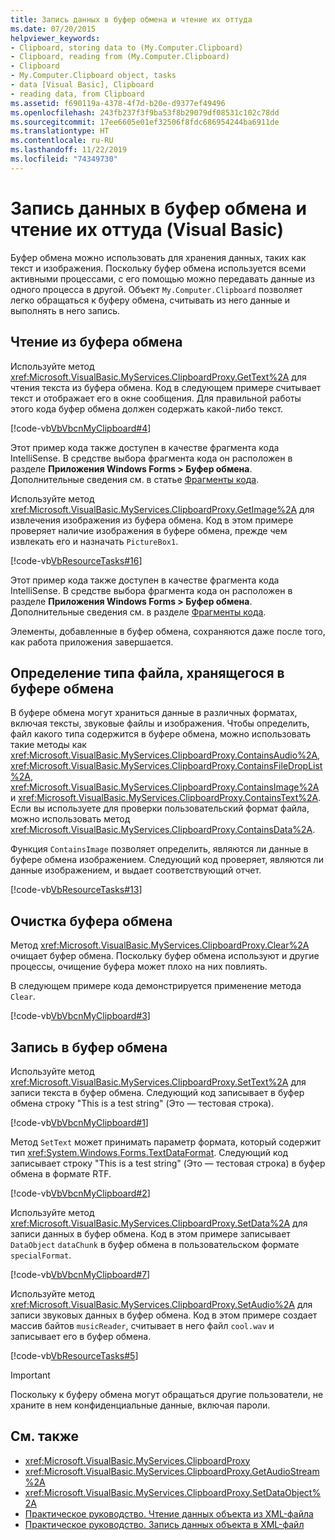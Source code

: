 ```yaml
---
title: Запись данных в буфер обмена и чтение их оттуда
ms.date: 07/20/2015
helpviewer_keywords:
- Clipboard, storing data to (My.Computer.Clipboard)
- Clipboard, reading from (My.Computer.Clipboard)
- Clipboard
- My.Computer.Clipboard object, tasks
- data [Visual Basic], Clipboard
- reading data, from Clipboard
ms.assetid: f690119a-4378-4f7d-b20e-d9377ef49496
ms.openlocfilehash: 243fb237f3f9ba53f8b29079df08531c102c78dd
ms.sourcegitcommit: 17ee6605e01ef32506f8fdc686954244ba6911de
ms.translationtype: HT
ms.contentlocale: ru-RU
ms.lasthandoff: 11/22/2019
ms.locfileid: "74349730"
---
```

# <a name="storing-data-to-and-reading-from-the-clipboard-visual-basic"></a>Запись данных в буфер обмена и чтение их оттуда (Visual Basic)

Буфер обмена можно использовать для хранения данных, таких как текст и изображения. Поскольку буфер обмена используется всеми активными процессами, с его помощью можно передавать данные из одного процесса в другой. Объект `My.Computer.Clipboard` позволяет легко обращаться к буферу обмена, считывать из него данные и выполнять в него запись.  
  
## <a name="reading-from-the-clipboard"></a>Чтение из буфера обмена  

 Используйте метод <xref:Microsoft.VisualBasic.MyServices.ClipboardProxy.GetText%2A> для чтения текста из буфера обмена. Код в следующем примере считывает текст и отображает его в окне сообщения. Для правильной работы этого кода буфер обмена должен содержать какой-либо текст.  
  
 [!code-vb[VbVbcnMyClipboard#4](~/samples/snippets/visualbasic/VS_Snippets_VBCSharp/VbVbcnMyClipboard/VB/Class1.vb#4)]  
  
 Этот пример кода также доступен в качестве фрагмента кода IntelliSense. В средстве выбора фрагмента кода он расположен в разделе **Приложения Windows Forms > Буфер обмена**. Дополнительные сведения см. в статье [Фрагменты кода](/visualstudio/ide/code-snippets).  
  
 Используйте метод <xref:Microsoft.VisualBasic.MyServices.ClipboardProxy.GetImage%2A> для извлечения изображения из буфера обмена. Код в этом примере проверяет наличие изображения в буфере обмена, прежде чем извлекать его и назначать `PictureBox1`.  
  
 [!code-vb[VbResourceTasks#16](~/samples/snippets/visualbasic/VS_Snippets_VBCSharp/VbResourceTasks/VB/Class1.vb#16)]  
  
 Этот пример кода также доступен в качестве фрагмента кода IntelliSense. В средстве выбора фрагмента кода он расположен в разделе **Приложения Windows Forms > Буфер обмена**. Дополнительные сведения см. в разделе [Фрагменты кода](/visualstudio/ide/code-snippets).  
  
 Элементы, добавленные в буфер обмена, сохраняются даже после того, как работа приложения завершается.  
  
## <a name="determining-the-type-of-file-stored-in-the-clipboard"></a>Определение типа файла, хранящегося в буфере обмена  

 В буфере обмена могут храниться данные в различных форматах, включая тексты, звуковые файлы и изображения. Чтобы определить, файл какого типа содержится в буфере обмена, можно использовать такие методы как <xref:Microsoft.VisualBasic.MyServices.ClipboardProxy.ContainsAudio%2A>, <xref:Microsoft.VisualBasic.MyServices.ClipboardProxy.ContainsFileDropList%2A>, <xref:Microsoft.VisualBasic.MyServices.ClipboardProxy.ContainsImage%2A> и <xref:Microsoft.VisualBasic.MyServices.ClipboardProxy.ContainsText%2A>. Если вы используете для проверки пользовательский формат файла, можно использовать метод <xref:Microsoft.VisualBasic.MyServices.ClipboardProxy.ContainsData%2A>.  
  
 Функция `ContainsImage` позволяет определить, являются ли данные в буфере обмена изображением. Следующий код проверяет, являются ли данные изображением, и выдает соответствующий отчет.  
  
 [!code-vb[VbResourceTasks#13](~/samples/snippets/visualbasic/VS_Snippets_VBCSharp/VbResourceTasks/VB/Class1.vb#13)]  
  
## <a name="clearing-the-clipboard"></a>Очистка буфера обмена  

 Метод <xref:Microsoft.VisualBasic.MyServices.ClipboardProxy.Clear%2A> очищает буфер обмена. Поскольку буфер обмена используют и другие процессы, очищение буфера может плохо на них повлиять.  
  
 В следующем примере кода демонстрируется применение метода `Clear`.  
  
 [!code-vb[VbVbcnMyClipboard#3](~/samples/snippets/visualbasic/VS_Snippets_VBCSharp/VbVbcnMyClipboard/VB/Class1.vb#3)]  
  
## <a name="writing-to-the-clipboard"></a>Запись в буфер обмена  

 Используйте метод <xref:Microsoft.VisualBasic.MyServices.ClipboardProxy.SetText%2A> для записи текста в буфер обмена. Следующий код записывает в буфер обмена строку "This is a test string" (Это — тестовая строка).  
  
 [!code-vb[VbVbcnMyClipboard#1](~/samples/snippets/visualbasic/VS_Snippets_VBCSharp/VbVbcnMyClipboard/VB/Class1.vb#1)]  
  
 Метод `SetText` может принимать параметр формата, который содержит тип <xref:System.Windows.Forms.TextDataFormat>. Следующий код записывает строку "This is a test string" (Это — тестовая строка) в буфер обмена в формате RTF.  
  
 [!code-vb[VbVbcnMyClipboard#2](~/samples/snippets/visualbasic/VS_Snippets_VBCSharp/VbVbcnMyClipboard/VB/Class1.vb#2)]  
  
 Используйте метод <xref:Microsoft.VisualBasic.MyServices.ClipboardProxy.SetData%2A> для записи данных в буфер обмена. Код в этом примере записывает `DataObject` `dataChunk` в буфер обмена в пользовательском формате `specialFormat`.  
  
 [!code-vb[VbVbcnMyClipboard#7](~/samples/snippets/visualbasic/VS_Snippets_VBCSharp/VbVbcnMyClipboard/VB/Class1.vb#7)]  
  
 Используйте метод <xref:Microsoft.VisualBasic.MyServices.ClipboardProxy.SetAudio%2A> для записи звуковых данных в буфер обмена. Код в этом примере создает массив байтов `musicReader`, считывает в него файл `cool.wav` и записывает его в буфер обмена.  
  
 [!code-vb[VbResourceTasks#5](~/samples/snippets/visualbasic/VS_Snippets_VBCSharp/VbResourceTasks/VB/Class1.vb#5)]  
  
> [!IMPORTANT]
> Поскольку к буферу обмена могут обращаться другие пользователи, не храните в нем конфиденциальные данные, включая пароли.  
  
## <a name="see-also"></a>См. также

- <xref:Microsoft.VisualBasic.MyServices.ClipboardProxy>
- <xref:Microsoft.VisualBasic.MyServices.ClipboardProxy.GetAudioStream%2A>
- <xref:Microsoft.VisualBasic.MyServices.ClipboardProxy.SetDataObject%2A>
- [Практическое руководство. Чтение данных объекта из XML-файла](../../../programming-guide/concepts/serialization/how-to-read-object-data-from-an-xml-file.md)
- [Практическое руководство. Запись данных объекта в XML-файл](../../../programming-guide/concepts/serialization/how-to-write-object-data-to-an-xml-file.md)
